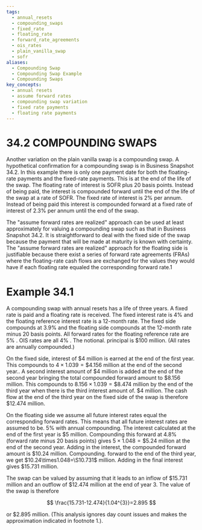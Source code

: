```yaml
---
tags:
  - annual_resets
  - compounding_swaps
  - fixed_rate
  - floating_rate
  - forward_rate_agreements
  - ois_rates
  - plain_vanilla_swap
  - sofr
aliases:
  - Compounding Swap
  - Compounding Swap Example
  - Compounding Swaps
key_concepts:
  - annual resets
  - assume forward rates
  - compounding swap variation
  - fixed rate payments
  - floating rate payments
---
```


# 34.2 COMPOUNDING SWAPS  

Another variation on the plain vanilla swap is a compounding swap. A hypothetical confirmation for a compounding swap is in Business Snapshot 34.2. In this example there is only one payment date for both the floating-rate payments and the fixed-rate payments. This is at the end of the life of the swap. The floating rate of interest is SOFR plus 20 basis points. Instead of being paid, the interest is compounded forward until the end of the life of the swap at a rate of SOFR. The fixed rate of interest is $2\%$ per annum. Instead of being paid this interest is compounded forward at a fixed rate of interest of $2.3\%$ per annum until the end of the swap.  

The "assume forward rates are realized" approach can be used at least approximately for valuing a compounding swap such as that in Business Snapshot 34.2. It is straightforward to deal with the fixed side of the swap because the payment that will be made at maturity is known with certainty. The "assume forward rates are realized" approach for the floating side is justifiable because there exist a series of forward rate agreements (FRAs) where the floating-rate cash flows are exchanged for the values they would have if each floating rate equaled the corresponding forward rate.1  

# Example 34.1  

A compounding swap with annual resets has a life of three years. A fixed rate is paid and a floating rate is received. The fixed interest rate is $4\%$ and the floating reference interest rate is a 12-month rate. The fixed side compounds at $3.9\%$ and the floating side compounds at the 12-month rate minus 20 basis points. All forward rates for the floating reference rate are $5\%$ . OIS rates are all $4\%$ . The notional. principal is $\$100$ million. (All rates are annually compounded.)  

On the fixed side, interest of $\$4$ million is earned at the end of the first year. This compounds to $4\times1.039=\$4.156$ million at the end of the second year.. A second interest amount of $\$4$ million is added at the end of the second year bringing the total compounded forward amount to $\$8.156$ million. This compounds to $8.156\times1.039=\$8.474$ million by the end of the third year when there is the third interest amount of. $\$4$ million. The cash flow at the end of the third year on the fixed side of the swap is therefore $\$12.474$ million.  

On the floating side we assume all future interest rates equal the corresponding forward rates. This means that all future interest rates are assumed to be. $5\%$ with annual compounding. The interest calculated at the end of the first year is $\$5$ million. Compounding this forward at $4.8\%$ (forward rate minus 20 basis points) gives $5\times1.048=\$5.24$ million at the end of the second year. Adding in the interest, the compounded forward amount is $\$10.24$ million. Compounding. forward to the end of the third year, we get $10.24\times1.048=\S10.731$ million. Adding in the final interest gives $\$15.731$ million.  

The swap can be valued by assuming that it leads to an inflow of $\$15.731$ million and an outflow of $\$12.474$ million at the end of year 3. The value of the swap is therefore  

$$
\frac{15.731-12.474}{1.04^{3}}=2.895
$$  

or $\$2.895$ million. (This analysis ignores day count issues and makes the approximation indicated in footnote 1.).  

